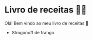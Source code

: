 # Livro de receitas :man_cook:

Olá! Bem vindo ao meu livro de receitas :muscle:

- Strogonoff de frango
